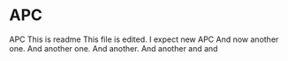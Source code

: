 # APC
APC
This is readme
This file is edited. I expect new APC
And now another one.
And another one.
And another.
And another
and
and
